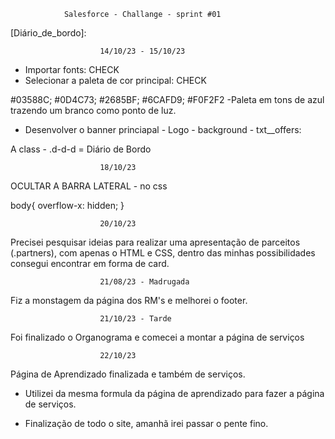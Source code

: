                 Salesforce - Challange - sprint #01

[Diário_de_bordo]: 

                        14/10/23 - 15/10/23
 

* Importar fonts: CHECK
* Selecionar a paleta de cor principal: CHECK 

#03588C; #0D4C73; #2685BF; #6CAFD9; #F0F2F2 
-Paleta em tons de azul trazendo um branco como ponto de luz.

* Desenvolver o banner princiapal - Logo - background - txt__offers: 

A class - .d-d-d = Diário de Bordo

                        18/10/23

OCULTAR A BARRA LATERAL - no css

body{
    overflow-x: hidden;
}

                        20/10/23 

Precisei pesquisar ideias para realizar uma apresentação de parceitos (.partners), com apenas o HTML e CSS, dentro das minhas possibilidades consegui encontrar em forma de card. 

                        21/08/23 - Madrugada

Fiz a monstagem da página dos RM's e melhorei o footer. 

                        21/10/23 - Tarde

Foi finalizado o Organograma e comecei a montar a página de serviços

                        22/10/23 

Página de Aprendizado finalizada e também de serviços.

* Utilizei da mesma formula da página de aprendizado para fazer a página de serviços. 

* Finalização de todo o site, amanhã irei passar o pente fino. 
                        

            

